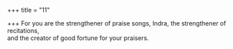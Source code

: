 +++
title = "11"

+++
For you are the strengthener of praise songs, Indra, the strengthener of  recitations,  
and the creator of good fortune for your praisers.  